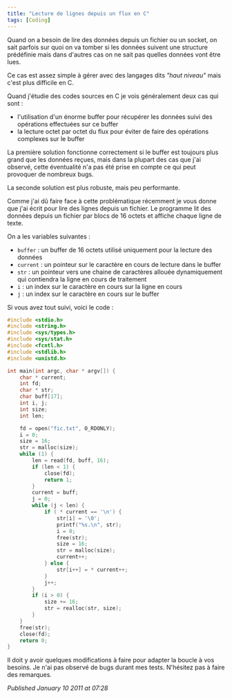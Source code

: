 ```yaml
---
title: "Lecture de lignes depuis un flux en C"
tags: [Coding]
---
```


Quand on a besoin de lire des données depuis un fichier ou un socket, on sait parfois sur quoi on va tomber si les données suivent une structure prédéfinie mais dans d'autres cas on ne sait pas quelles données vont être lues.  

Ce cas est assez simple à gérer avec des langages dits *"haut niveau"* mais c'est plus difficile en C.  

Quand j'étudie des codes sources en C je vois généralement deux cas qui sont :  

* l'utilisation d'un énorme buffer pour récupérer les données suivi des opérations effectuées sur ce buffer
* la lecture octet par octet du flux pour éviter de faire des opérations complexes sur le buffer

La première solution fonctionne correctement si le buffer est toujours plus grand que les données reçues, mais dans la plupart des cas que j'ai observé, cette éventualité n'a pas été prise en compte ce qui peut provoquer de nombreux bugs.  

La seconde solution est plus robuste, mais peu performante.  

Comme j'ai dû faire face à cette problématique récemment je vous donne que j'ai écrit pour lire des lignes depuis un fichier. Le programme lit des données depuis un fichier par blocs de 16 octets et affiche chaque ligne de texte.  

On a les variables suivantes :  

* `buffer` : un buffer de 16 octets utilisé uniquement pour la lecture des données
* `current` : un pointeur sur le caractère en cours de lecture dans le buffer
* `str` : un pointeur vers une chaine de caractères allouée dynamiquement qui contiendra la ligne en cours de traitement
* `i` : un index sur le caractère en cours sur la ligne en cours
* `j` : un index sur le caractère en cours sur le buffer

Si vous avez tout suivi, voici le code :  

```c
#include <stdio.h>
#include <string.h>
#include <sys/types.h>
#include <sys/stat.h>
#include <fcntl.h>
#include <stdlib.h>
#include <unistd.h>

int main(int argc, char * argv[]) {
    char * current;
    int fd;
    char * str;
    char buff[17];
    int i, j;
    int size;
    int len;

    fd = open("fic.txt", O_RDONLY);
    i = 0;
    size = 16;
    str = malloc(size);
    while (1) {
        len = read(fd, buff, 16);
        if (len < 1) {
            close(fd);
            return 1;
        }
        current = buff;
        j = 0;
        while (j < len) {
            if ( * current == '\n') {
                str[i] = '\0';
                printf("%s.\n", str);
                i = 0;
                free(str);
                size = 16;
                str = malloc(size);
                current++;
            } else {
                str[i++] = * current++;
            }
            j++;
        }
        if (i > 0) {
            size += 16;
            str = realloc(str, size);
        }
    }
    free(str);
    close(fd);
    return 0;
}
```

Il doit y avoir quelques modifications à faire pour adapter la boucle à vos besoins. Je n'ai pas observé de bugs durant mes tests. N'hésitez pas à faire des remarques.

*Published January 10 2011 at 07:28*
